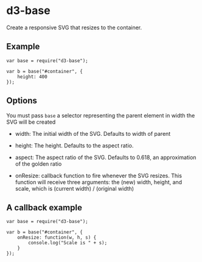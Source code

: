 d3-base
=======

Create a responsive SVG that resizes to the container.

## Example

	var base = require("d3-base");

	var b = base("#container", {
		height: 400
	});

## Options
You must pass `base` a selector representing the parent element in width the SVG will be created

+ width: The initial width of the SVG. Defaults to width of parent

+ height: The height. Defaults to the aspect ratio.

+ aspect: The aspect ratio of the SVG. Defaults to 0.618, an approximation of the golden ratio

+ onResize: callback function to fire whenever the SVG resizes. This function will receive three arguments: the (new) width, height, and scale, which is (current width) / (original width)

## A callback example

	var base = require("d3-base");

	var b = base("#container", {
		onResize: function(w, h, s) {
			console.log("Scale is " + s);
		}
	});
